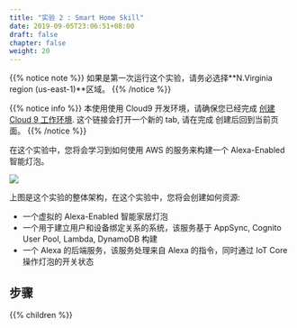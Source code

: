 ```yaml
---
title: "实验 2 : Smart Home Skill"
date: 2019-09-05T23:06:51+08:00
draft: false
chapter: false
weight: 20
---
```


{{% notice note %}}
如果是第一次运行这个实验，请务必选择**N.Virginia region (us-east-1)**区域。
{{% /notice %}}

{{% notice info %}}
本使用使用 Cloud9 开发环境，请确保您已经完成
<a href="/zh/getting-started/create-cloud9-env/" target="_blank">创建 Cloud 9 工作环境</a>. 这个链接会打开一个新的 tab, 请在完成
创建后回到当前页面。
{{% /notice %}}

在这个实验中，您将会学习到如何使用 AWS 的服务来构建一个 Alexa-Enabled 智能灯泡。
    
![](/images/smart-home/alexa-workshop-arch.jpg)

上图是这个实验的整体架构，在这个实验中，您将会创建如何资源:

* 一个虚拟的 Alexa-Enabled 智能家居灯泡
* 一个用于建立用户和设备绑定关系的系统，该服务基于 AppSync, Cognito User Pool, Lambda, DynamoDB 构建
* 一个 Alexa 的后端服务，该服务处理来自 Alexa 的指令，同时通过 IoT Core 操作灯泡的开关状态

## 步骤
{{% children %}}